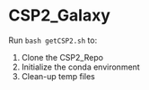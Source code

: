 # CSP2_Galaxy
Run ```bash getCSP2.sh``` to:  

1. Clone the CSP2_Repo  
2. Initialize the conda environment
3. Clean-up temp files